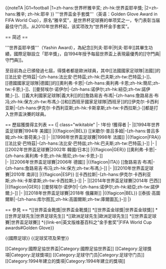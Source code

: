 {{noteTA
|G1=football
|1=zh-hans:世界杯雅辛奖; zh-hk:世界盃耶辛獎;
|2=zh-hans:雅辛; zh-hk:耶辛
}}
'''世界盃金手套獎'''（英语：Golden Glove Award in FIFA World Cup），原名“雅辛奖”，是世界杯足球赛的单项奖之一，专门表彰当届最佳守门员。从2010年世界杯起，该奖项改为“世界杯金手套奖”。

== 简述 == 

'''世界盃耶辛獎'''（Yashin Award），為紀念[[列夫·耶辛|列夫·耶辛]]其畢生功績，國際足聯設立「耶辛獎」，自1994年授予每屆世界盃上表現最優秀的[[守門員|守門員]]。

至目前為止已頒發過七屆，得獎者都是歐洲球員，其中[[法國國家足球隊|法國]]的[[法比安·巴特茲|-{zh-hans:法比安·巴特茲;zh-hk:巴夫斯;zh-tw:巴特茲;}-]]、[[德國國家足球隊|德國]]的[[奧利弗·卡恩|-{zh-hans:奥利弗·卡恩;zh-hk:簡尼;zh-tw:卡恩;}-]]、[[曼努埃尔·诺伊尔|-{zh-hans:诺伊尔;zh-hk:紐亞;zh-tw:諾伊爾;}-]]、[[義大利國家足球隊|義大利]]的[[詹路易吉·布馮|-{zh-hans:詹路易吉·布冯;zh-hk:保方;zh-tw:布馮;}-]]和[[西班牙國家足球隊|西班牙]]的[[伊克尔·卡西利亚斯|-{zh-hans:伊克尔·卡西利亚斯;zh-hk:卡斯拿斯;zh-tw:卡西拉斯;}-]]都是打入世界盃決賽的球員。

== 歷屆獲獎得主列表 ==
{| class="wikitable"
|-
!年份
!獲得者
|-
|[[1994年世界盃足球賽|1994年 美國]]
|{{flagicon|BEL}} [[米歇尔·普吕多姆|-{zh-hans:普吕多姆;zh-hk:普荷美;}-]] 
|-
|[[1998年世界盃足球賽|1998年 法國]]
|{{flagicon|FRA}} [[法比安·巴特茲|-{zh-hans:法比安·巴特兹;zh-hk:巴夫斯;zh-tw:巴特茲;}-]] 
|-
|[[2002年世界盃足球賽|2002年 韓國/日本]]
|{{flagicon|GER}} [[奧利弗·卡恩|-{zh-hans:奥利弗·卡恩;zh-hk:簡尼;zh-tw:卡恩;}-]]  
|-
|[[2006年世界盃足球賽|2006年 德國]]
|{{flagicon|ITA}} [[詹路易吉·布馮|-{zh-hans:詹路易吉·布冯;zh-hk:保方;zh-tw:布馮;}-]] 
|-
|[[2010年世界盃足球賽|2010年 南非]]
|{{flagicon|ESP}} [[卡西拉斯|-{zh-hans:伊克尔·卡西利亚斯;zh-hk:卡斯拿斯;zh-tw:卡西拉斯;}-]] 
|-
|[[2014年世界盃足球賽|2014年 巴西]]
|{{flagicon|GER}} [[曼努埃尔·诺伊尔|-{zh-hans:诺伊尔;zh-hk:紐亞;zh-tw:諾伊爾;}-]]
|-
|[[2018年世界盃足球賽|2018年 俄羅斯]]
|{{flagicon|BEL}} [[泰拔·高圖爾斯|-{zh-hans:库尔图瓦;zh-hk:高圖爾斯;zh-tw:庫爾圖瓦;}-]]
|}

== 參見 ==
*[[世界盃金靴獎|世界盃金靴獎]]
*[[世界盃金球獎|世界盃金球獎]]
*[[世界足球先生|世界足球先生]]
*[[歐洲足球先生|歐洲足球先生]]
*[[世界盃足球賽|世界盃足球賽]]
*{{link-en|英文版维基百科之“金手套奖”|FIFA World Cup awards#Golden Glove}}


{{國際足球}}
{{足球奖项及荣誉}}

[[Category:國際足協世界盃|Category:國際足協世界盃]]
[[Category:足球獎項|Category:足球獎項]]
[[Category:足球守门员|Category:足球守门员]]
[[Category:1994年建立的獎項|Category:1994年建立的獎項]]